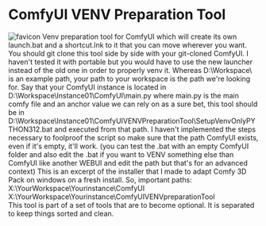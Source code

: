 # ComfyUI VENV Preparation Tool
![favicon](https://github.com/cheesecakejohnsonturbo/ComfyUIVENVpreparationTool/blob/main/artwork/launch.ico)
Venv preparation tool for ComfyUI which will create its own launch.bat and a shortcut.lnk to it that you can move wherever you want.
You should git clone this tool side by side with your git-cloned ComfyUI. I haven't tested it with portable but you would have to use the new launcher instead of the old one in order to properly venv it. 
Whereas D:\Workspace\ is an example path, your path to your workspace is the path we're looking for.
Say that your ComfyUI instance is located in D:\Workspace\Instance01\ComfyUI\main.py where main.py is the main comfy file and an anchor value we can rely on as a sure bet, this tool should be in D:\Workspace\Instance01\ComfyUIVENVPreparationTool\SetupVenvOnlyPYTHON312.bat and executed from that path.
I haven't implemented the steps necessary to foolproof the script so make sure that the path ComfyUI exists, even if it's empty, it'll work. (you can test the .bat with an empty ComfyUI folder and also edit the .bat if you want to VENV something else than ComfyUI like another WEBUI and edit the path but that's for an advanced context)
This is an excerpt of the installer that I made to adapt Comfy 3D Pack on windows on a fresh install.
So, important paths:
X:\YourWorkspace\Yourinstance\ComfyUI\
X:\YourWorkspace\Yourinstance\ComfyUIVENVpreparationTool\
This tool is part of a set of tools that are to become optional. It is separated to keep things sorted and clean.

